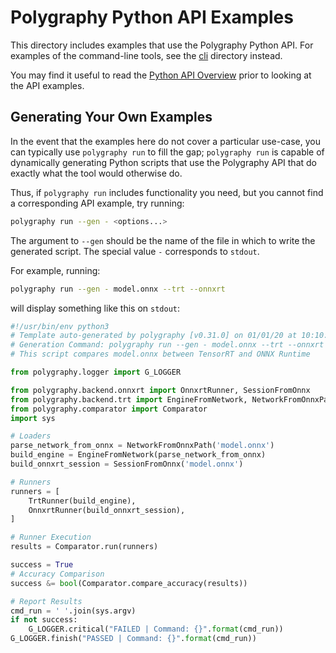 # Polygraphy Python API Examples

This directory includes examples that use the Polygraphy Python API.
For examples of the command-line tools, see the [cli](../cli/) directory instead.

You may find it useful to read the [Python API Overview](../../polygraphy/) prior
to looking at the API examples.

## Generating Your Own Examples

In the event that the examples here do not cover a particular use-case, you can typically
use `polygraphy run` to fill the gap; `polygraphy run` is capable of dynamically generating
Python scripts that use the Polygraphy API that do exactly what the tool would otherwise do.

Thus, if `polygraphy run` includes functionality you need, but you cannot find a
corresponding API example, try running:
```bash
polygraphy run --gen - <options...>
```
The argument to `--gen` should be the name of the file in which to write the generated script.
The special value `-` corresponds to `stdout`.

For example, running:
```bash
polygraphy run --gen - model.onnx --trt --onnxrt
```
will display something like this on `stdout`:
```py
#!/usr/bin/env python3
# Template auto-generated by polygraphy [v0.31.0] on 01/01/20 at 10:10:10
# Generation Command: polygraphy run --gen - model.onnx --trt --onnxrt
# This script compares model.onnx between TensorRT and ONNX Runtime

from polygraphy.logger import G_LOGGER

from polygraphy.backend.onnxrt import OnnxrtRunner, SessionFromOnnx
from polygraphy.backend.trt import EngineFromNetwork, NetworkFromOnnxPath, TrtRunner
from polygraphy.comparator import Comparator
import sys

# Loaders
parse_network_from_onnx = NetworkFromOnnxPath('model.onnx')
build_engine = EngineFromNetwork(parse_network_from_onnx)
build_onnxrt_session = SessionFromOnnx('model.onnx')

# Runners
runners = [
    TrtRunner(build_engine),
    OnnxrtRunner(build_onnxrt_session),
]

# Runner Execution
results = Comparator.run(runners)

success = True
# Accuracy Comparison
success &= bool(Comparator.compare_accuracy(results))

# Report Results
cmd_run = ' '.join(sys.argv)
if not success:
    G_LOGGER.critical("FAILED | Command: {}".format(cmd_run))
G_LOGGER.finish("PASSED | Command: {}".format(cmd_run))
```
